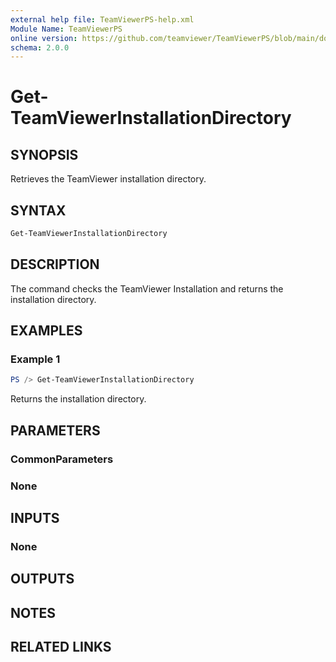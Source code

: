 ```yaml
---
external help file: TeamViewerPS-help.xml
Module Name: TeamViewerPS
online version: https://github.com/teamviewer/TeamViewerPS/blob/main/docs/Cmdlets_help/Get-TeamViewerInstallationDirectory.md
schema: 2.0.0
---
```


# Get-TeamViewerInstallationDirectory

## SYNOPSIS

Retrieves the TeamViewer installation directory.

## SYNTAX

```powershell
Get-TeamViewerInstallationDirectory 
```

## DESCRIPTION

The command checks the TeamViewer Installation and returns the installation directory.

## EXAMPLES

### Example 1

```powershell
PS /> Get-TeamViewerInstallationDirectory
```

Returns the installation directory.

## PARAMETERS

### CommonParameters

### None

## INPUTS

### None

## OUTPUTS

## NOTES

## RELATED LINKS
